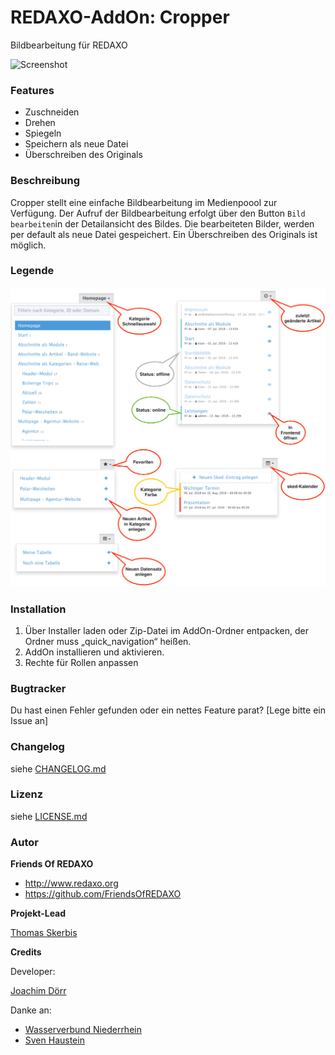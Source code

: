 REDAXO-AddOn: Cropper
================================================================================

Bildbearbeitung für REDAXO

![Screenshot]()

### Features
- Zuschneiden 
- Drehen
- Spiegeln
- Speichern als neue Datei
- Überschreiben des Originals


### Beschreibung 

Cropper stellt eine einfache Bildbearbeitung im Medienpoool zur Verfügung. Der Aufruf der Bildbearbeitung erfolgt über den Button `Bild bearbeiten`in der Detailansicht des Bildes. Die bearbeiteten Bilder, werden per default als neue Datei gespeichert. Ein Überschreiben des Originals ist möglich. 


### Legende

![Screenshot](https://raw.githubusercontent.com/FriendsOfREDAXO/quick_navigation/assets/quick_navi_legend.png)



### Installation

1. Über Installer laden oder Zip-Datei im AddOn-Ordner entpacken, der Ordner muss „quick_navigation“ heißen.
2. AddOn installieren und aktivieren.
3. Rechte für Rollen anpassen


### Bugtracker

Du hast einen Fehler gefunden oder ein nettes Feature parat? [Lege bitte ein Issue an]

### Changelog

siehe [CHANGELOG.md](https://github.com/FriendsOfREDAXO/cropper/blob/master/CHANGELOG.md)

### Lizenz

siehe [LICENSE.md](https://github.com/FriendsOfREDAXO/cropper/blob/master/LICENSE.md)


### Autor

**Friends Of REDAXO**

* http://www.redaxo.org
* https://github.com/FriendsOfREDAXO

**Projekt-Lead**

[Thomas Skerbis](https://github.com/skerbis)

**Credits**

Developer: 

[Joachim Dörr](https://github.com/joachimdoerr)

Danke an: 

- [Wasserverbund Niederrhein](https://wv-n.de)
- [Sven Haustein](https://github.com/shauste)



